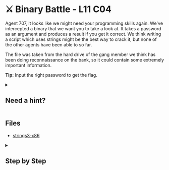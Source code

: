 # ⚔ Binary Battle - L11 C04

Agent 707, it looks like we might need your programming skills again. We've intercepted a binary that we want you to take a look at. It takes a password as an argument and produces a result if you get it correct. We think writing a script which uses strings might be the best way to crack it, but none of the other agents have been able to so far.

The file was taken from the hard drive of the gang member we think has been doing reconnaissance on the bank, so it could contain some extremely important information.

**Tip:** Input the right password to get the flag.

<details><summary>

## Need a hint?</summary>

```txt
💡 Hint: Try to run strings against the binary. You should see a lot of possible passwords.
   You could try them each one by one, but wouldn't it be easier to write a simple script that
   will try them all for you?
```

</details>

## Files

- [strings3-x86](/assets/binarybattle1)

<details><summary>

## Step by Step</summary>

- Download the file
- Use `chmod +x [filename]`
- Run `strings ./[filename] | xargs -I {} ./[filename] "{}"`
- This will run the program with each string the string command yields as an argument
- The flag should show up

`flag: 3rtzdrp0nr3y7qzqiblm7mdw`

</details>
